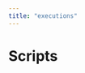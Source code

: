 ```yaml
---
title: "executions"
---
```

# Scripts

<div id="all"></div>
<script>
async function init(){
    let executions = await fetch('/api/v1/executions').then(r=>r.json());
    console.log(executions);
    let s = "";
    for(execution of executions){
        s += `<div>
        <div>id: ${execution.id}</div>
        <div>request: ${execution.request}</div>
        <div>response: ${execution.response}</div>
        <div>host_id: ${execution.host_id}</div>
        <div>script_id: ${execution.script_id}</div>
        <div>sched_id: ${execution.sched_id}</div>
        <div>created: ${execution.created}</div>
        <div>output: ${execution.output}</div>
        </div>`;
    }
    document.querySelector("#all").innerHTML=s;
}
init()
</script>